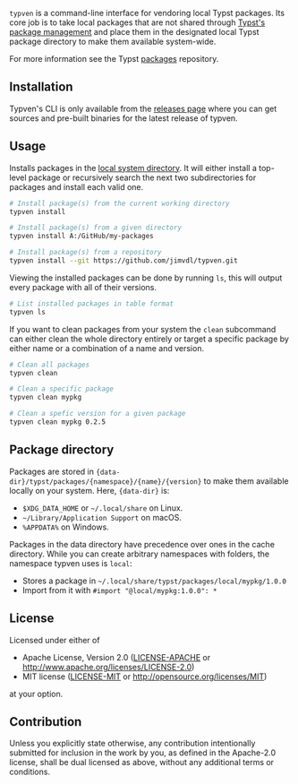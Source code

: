 `typven` is a command-line interface for vendoring local Typst packages. Its core 
job is to take local packages that are not shared through [Typst's package 
management] and place them in the designated local Typst package 
directory to make them available system-wide.

For more information see the Typst [packages] repository.

## Installation

Typven's CLI is only available from the [releases page] where you can get 
sources and pre-built binaries for the latest release of typven.

## Usage

Installs packages in the [local system directory](#package-directory). It will
either install a top-level package or recursively search the next two 
subdirectories for packages and install each valid one.
```sh
# Install package(s) from the current working directory
typven install

# Install package(s) from a given directory
typven install A:/GitHub/my-packages

# Install package(s) from a repository
typven install --git https://github.com/jimvdl/typven.git
```

Viewing the installed packages can be done by running `ls`, this will output 
every package with all of their versions.
```sh
# List installed packages in table format
typven ls
```

If you want to clean packages from your system the `clean` subcommand can either 
clean the whole directory entirely or target a specific package by either name 
or a combination of a name and version.
```sh
# Clean all packages
typven clean

# Clean a specific package
typven clean mypkg

# Clean a spefic version for a given package
typven clean mypkg 0.2.5
```

## Package directory
Packages are stored in `{data-dir}/typst/packages/{namespace}/{name}/{version}` 
to make them available locally on your system. Here, `{data-dir}` is:
- `$XDG_DATA_HOME` or `~/.local/share` on Linux.
- `~/Library/Application Support` on macOS.
- `%APPDATA%` on Windows.

Packages in the data directory have precedence over ones in the cache directory. 
While you can create arbitrary namespaces with folders, the namespace typven 
uses is `local`:
- Stores a package in `~/.local/share/typst/packages/local/mypkg/1.0.0`
- Import from it with `#import "@local/mypkg:1.0.0": *`

## License

Licensed under either of
  * Apache License, Version 2.0 
    ([LICENSE-APACHE](LICENSE-APACHE) or http://www.apache.org/licenses/LICENSE-2.0)
  * MIT license 
    ([LICENSE-MIT](LICENSE-MIT) or http://opensource.org/licenses/MIT)

at your option.

## Contribution

Unless you explicitly state otherwise, any contribution intentionally submitted 
for inclusion in the work by you, as defined in the Apache-2.0 license, shall be 
dual licensed as above, without any additional terms or conditions.

[packages]: https://github.com/typst/packages
[Typst's package management]: https://typst.app/docs/packages/
[releases page]: https://github.com/jimvdl/typven/releases